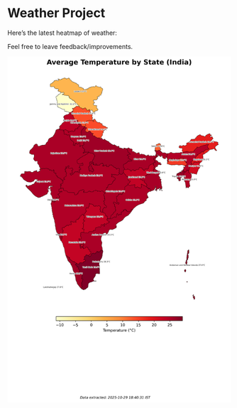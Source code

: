 # Weather Project

Here’s the latest heatmap of weather:

Feel free to leave feedback/improvements.

![India Heatmap](docs/assets/india_heatmap.png?v=021249)
